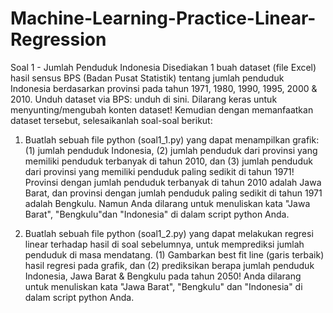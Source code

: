 # Machine-Learning-Practice-Linear-Regression

Soal 1 - Jumlah Penduduk Indonesia
Disediakan 1 buah dataset (file Excel) hasil sensus BPS (Badan Pusat Statistik) tentang jumlah penduduk Indonesia berdasarkan provinsi pada tahun 1971, 1980, 1990, 1995, 2000 & 2010. Unduh dataset via BPS: unduh di sini. Dilarang keras untuk menyunting/mengubah konten dataset! Kemudian dengan memanfaatkan dataset tersebut, selesaikanlah soal-soal berikut:
1.	Buatlah sebuah file python (soal1_1.py) yang dapat menampilkan grafik: (1) jumlah penduduk Indonesia, (2) jumlah penduduk dari provinsi yang memiliki penduduk terbanyak di tahun 2010, dan (3) jumlah penduduk dari provinsi yang memiliki penduduk paling sedikit di tahun 1971!
Provinsi dengan jumlah penduduk terbanyak di tahun 2010 adalah Jawa Barat, dan provinsi dengan jumlah penduduk paling sedikit di tahun 1971 adalah Bengkulu. Namun Anda dilarang untuk menuliskan kata "Jawa Barat", "Bengkulu"dan "Indonesia" di dalam script python Anda.


2.	Buatlah sebuah file python (soal1_2.py) yang dapat melakukan regresi linear terhadap hasil di soal sebelumnya, untuk memprediksi jumlah penduduk di masa mendatang. (1) Gambarkan best fit line (garis terbaik) hasil regresi pada grafik, dan (2) prediksikan berapa jumlah penduduk Indonesia, Jawa Barat & Bengkulu pada tahun 2050!
Anda dilarang untuk menuliskan kata "Jawa Barat", "Bengkulu" dan "Indonesia" di dalam script python Anda. 
